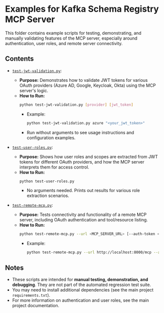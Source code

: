 # Examples for Kafka Schema Registry MCP Server

This folder contains example scripts for testing, demonstrating, and manually validating features of the MCP server, especially around authentication, user roles, and remote server connectivity.

## Contents

- [`test-jwt-validation.py`](./test-jwt-validation.py):
  - **Purpose:** Demonstrates how to validate JWT tokens for various OAuth providers (Azure AD, Google, Keycloak, Okta) using the MCP server's logic.
  - **How to Run:**
    ```bash
    python test-jwt-validation.py [provider] [jwt_token]
    ```
    - Example:
      ```bash
      python test-jwt-validation.py azure "<your_jwt_token>"
      ```
    - Run without arguments to see usage instructions and configuration examples.

- [`test-user-roles.py`](./test-user-roles.py):
  - **Purpose:** Shows how user roles and scopes are extracted from JWT tokens for different OAuth providers, and how the MCP server interprets them for access control.
  - **How to Run:**
    ```bash
    python test-user-roles.py
    ```
    - No arguments needed. Prints out results for various role extraction scenarios.

- [`test-remote-mcp.py`](./test-remote-mcp.py):
  - **Purpose:** Tests connectivity and functionality of a remote MCP server, including OAuth authentication and tool/resource listing.
  - **How to Run:**
    ```bash
    python test-remote-mcp.py --url <MCP_SERVER_URL> [--auth-token <JWT_TOKEN>] [--verbose]
    ```
    - Example:
      ```bash
      python test-remote-mcp.py --url http://localhost:8000/mcp --auth-token "dev-token-read"
      ```

## Notes

- These scripts are intended for **manual testing, demonstration, and debugging**. They are not part of the automated regression test suite.
- You may need to install additional dependencies (see the main project `requirements.txt`).
- For more information on authentication and user roles, see the main project documentation. 